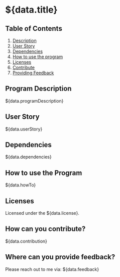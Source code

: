 # ${data.title}

## Table of Contents
1. [Description](#program-description)
2. [User Story](#user-story)
3. [Dependencies](#dependencies)
4. [How to use the program](#how-to-use-the-program)
5. [Licenses](#licenses)
6. [Contribute](#how-can-you-contribute?)
7. [Providing Feedback](#where-can-you-provide-feedback?)

## Program Description
${data.programDescription}

## User Story
${data.userStory}

## Dependencies
${data.dependencies}

## How to use the Program
${data.howTo}

## Licenses
Licensed under the ${data.license}.

## How can you contribute?
${data.contribution}

## Where can you provide feedback?
Please reach out to me via: ${data.feedback}
